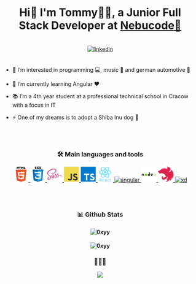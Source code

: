 # <div align="center">Hi👋 I'm Tommy👨‍💻, a Junior Full Stack Developer at [Nebucode💜](https://www.nebucode.com/)</div>  
  
<br/>  

<div align="center"><a href="https://www.linkedin.com/in/tommy04/" target="_blank">
<img src=https://img.shields.io/badge/linkedin-%231E77B5.svg?&style=for-the-badge&logo=linkedin&logoColor=white alt=linkedin style="margin-bottom: 5px;" />
</a>  </div>  

<br/>  

- 👀 I’m interested in programming 💻, music 🎵 and german automotive 🚗  
  
- 🌱 I’m currently learning Angular ❤️  
  
- 📚 I’m a 4th year student at a professional technical school in Cracow with a focus in IT  
  
- ⚡ One of my dreams is to adopt a Shiba Inu dog 🦮  
  
<br><br>

### <div align="center">🛠️ Main languages and tools</div> 

<p align="center"> 
  <a href="https://www.w3.org/html/" target="_blank" rel="noreferrer"> <img src="https://raw.githubusercontent.com/devicons/devicon/master/icons/html5/html5-original-wordmark.svg" alt="html5" width="40" height="40"/> 
    </a> <a href="https://www.w3schools.com/css/" target="_blank" rel="noreferrer"> <img src="https://raw.githubusercontent.com/devicons/devicon/master/icons/css3/css3-original-wordmark.svg" alt="css3" width="40" height="40"/> </a> 
  <a href="https://sass-lang.com" target="_blank" rel="noreferrer"> <img src="https://raw.githubusercontent.com/devicons/devicon/master/icons/sass/sass-original.svg" alt="sass" width="40" height="40"/> </a> 
  <a href="https://developer.mozilla.org/en-US/docs/Web/JavaScript" target="_blank" rel="noreferrer"> <img src="https://raw.githubusercontent.com/devicons/devicon/master/icons/javascript/javascript-original.svg" alt="javascript" width="40" height="40"/> </a>
   <a href="https://www.typescriptlang.org/" target="_blank" rel="noreferrer"> <img src="https://raw.githubusercontent.com/devicons/devicon/master/icons/typescript/typescript-original.svg" alt="typescript" width="40" height="40"/> </a> 
  <a href="https://reactjs.org/" target="_blank" rel="noreferrer"> <img src="https://raw.githubusercontent.com/devicons/devicon/master/icons/react/react-original-wordmark.svg" alt="react" width="40" height="40"/> </a>
  <a href="https://angular.io" target="_blank" rel="noreferrer"> <img src="https://angular.io/assets/images/logos/angular/angular.svg" alt="angular" width="40" height="40"/> </a> 
  </a> <a href="https://nodejs.org" target="_blank" rel="noreferrer"> <img src="https://raw.githubusercontent.com/devicons/devicon/master/icons/nodejs/nodejs-original-wordmark.svg" alt="nodejs" width="40" height="40"/> </a>
  <a href="https://nestjs.com/" target="_blank" rel="noreferrer"> <img src="https://raw.githubusercontent.com/devicons/devicon/master/icons/nestjs/nestjs-plain.svg" alt="nestjs" width="40" height="40"/> </a>
   <a href="https://www.adobe.com/products/xd.html" target="_blank" rel="noreferrer"> <img src="https://cdn.worldvectorlogo.com/logos/adobe-xd.svg" alt="xd" width="40" height="40"/> </a> </p>
  
<br><br>

### <div align="center">📊 Github Stats</div>  

<h4 align="center">
<img align="center" src="https://github-readme-stats.vercel.app/api?username=0xyy&show_icons=true&theme=github_dark&locale=en" alt="0xyy" />
<br><br>
<img align="center" src="https://github-readme-stats.vercel.app/api/top-langs?username=0xyy&show_icons=true&theme=github_dark&locale=en&layout=compact" alt="0xyy" />
</h4>

### <div align="center">🎵🎵🎵</div>  

<div align="center"><img src="https://spotify-github-profile.vercel.app/api/view?uid=11151379716&cover_image=false&theme=default&show_offline=false&background_color=121212&interchange=false" /></div>
